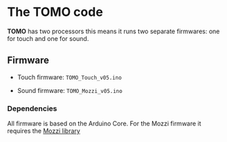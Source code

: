 The TOMO code
=============

**TOMO** has two processors this means it runs two separate firmwares: one for touch and one for sound.

## Firmware

* Touch firmware: `TOMO_Touch_v05.ino`

* Sound firmware: `TOMO_Mozzi_v05.ino` 

### Dependencies

All firmware is based on the Arduino Core. For the Mozzi firmware it requires the [Mozzi library](sensorium.github.io/Mozzi/)

